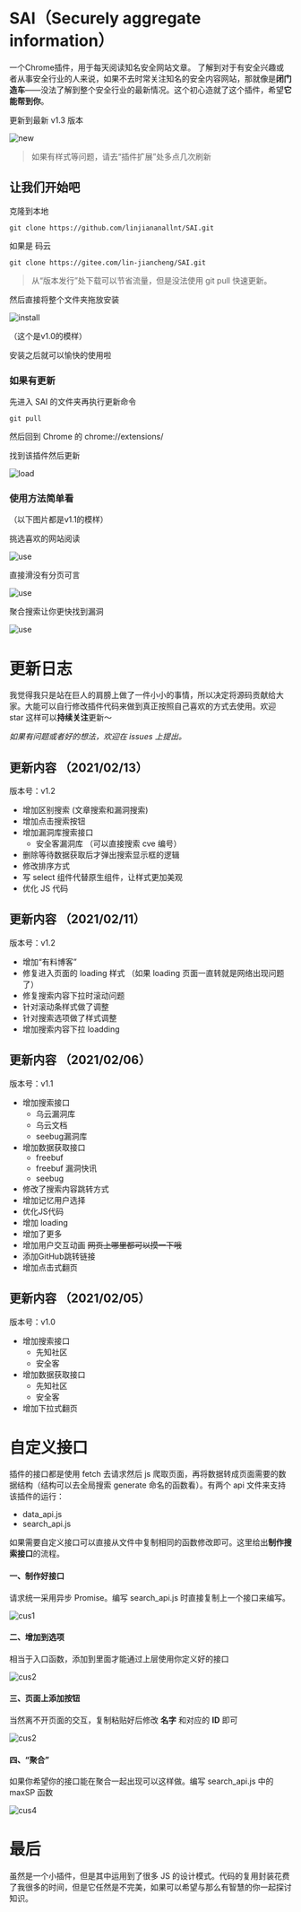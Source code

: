 # SAI（Securely aggregate information）
一个Chrome插件，用于每天阅读知名安全网站文章。
了解到对于有安全兴趣或者从事安全行业的人来说，如果不去时常关注知名的安全内容网站，那就像是**闭门造车**——没法了解到整个安全行业的最新情况。这个初心造就了这个插件，希望**它能帮到你**。

更新到最新 v1.3 版本

![new](READMEIMG/new.png)

> 如果有样式等问题，请去“插件扩展”处多点几次刷新

## 让我们开始吧

克隆到本地

`git clone https://github.com/linjiananallnt/SAI.git`

如果是 码云 

`git clone https://gitee.com/lin-jiancheng/SAI.git`

> 从“版本发行”处下载可以节省流量，但是没法使用 git pull 快速更新。

然后直接将整个文件夹拖放安装

![install](READMEIMG/install.gif)

（这个是v1.0的模样）

安装之后就可以愉快的使用啦

### 如果有更新

先进入 SAI 的文件夹再执行更新命令

`git pull`

然后回到 Chrome 的 chrome://extensions/

找到该插件然后更新

![load](READMEIMG/load.png)



### 使用方法简单看

（以下图片都是v1.1的模样）

挑选喜欢的网站阅读

![use](READMEIMG/use1.gif)

直接滑没有分页可言

![use](READMEIMG/use2.gif)

聚合搜索让你更快找到漏洞

![use](READMEIMG/use3.gif)

# 更新日志

我觉得我只是站在巨人的肩膀上做了一件小小的事情，所以决定将源码贡献给大家。大能可以自行修改插件代码来做到真正按照自己喜欢的方式去使用。欢迎 star 这样可以**持续关注**更新～

*如果有问题或者好的想法，欢迎在  issues 上提出。*

## 更新内容 （2021/02/13）

版本号：v1.2

- 增加区别搜索 (文章搜索和漏洞搜索)
- 增加点击搜索按钮
- 增加漏洞库搜索接口
  - 安全客漏洞库 （可以直接搜索 cve 编号）
- 删除等待数据获取后才弹出搜索显示框的逻辑
- 修改排序方式
- 写 select 组件代替原生组件，让样式更加美观
- 优化 JS 代码

## 更新内容 （2021/02/11）

版本号：v1.2

- 增加“有料博客” 
- 修复进入页面的 loading 样式 （如果 loading 页面一直转就是网络出现问题了）
- 修复搜索内容下拉时滚动问题
- 针对滚动条样式做了调整
- 针对搜索选项做了样式调整
- 增加搜索内容下拉 loadding

## 更新内容 （2021/02/06）

版本号：v1.1

- 增加搜索接口
  - 乌云漏洞库
  - 乌云文档
  - seebug漏洞库
- 增加数据获取接口
  - freebuf
  - freebuf 漏洞快讯
  - seebug
- 修改了搜索内容跳转方式
- 增加记忆用户选择
- 优化JS代码
- 增加 loading
- 增加了更多
- 增加用户交互动画 ~~网页上哪里都可以摸一下哦~~
- 添加GitHub跳转链接
- 增加点击式翻页

## 更新内容 （2021/02/05）

版本号：v1.0

- 增加搜索接口
  - 先知社区
  - 安全客
- 增加数据获取接口
  - 先知社区
  - 安全客
- 增加下拉式翻页

# 自定义接口

插件的接口都是使用 fetch 去请求然后 js 爬取页面，再将数据转成页面需要的数据结构（结构可以去全局搜索 generate 命名的函数看）。有两个 api 文件来支持该插件的运行：

- data_api.js
- search_api.js

如果需要自定义接口可以直接从文件中复制相同的函数修改即可。这里给出**制作搜索接口**的流程。

#### 一、制作好接口

请求统一采用异步 Promise。编写 search_api.js 时直接复制上一个接口来编写。

![cus1](READMEIMG/cus1.png)

#### 二、增加到选项

相当于入口函数，添加到里面才能通过上层使用你定义好的接口

![cus2](READMEIMG/cus2.png)

#### 三、页面上添加按钮

当然离不开页面的交互，复制粘贴好后修改 **名字** 和对应的 **ID** 即可

![ cus2](READMEIMG/cus3.png)

#### 四、“聚合”

如果你希望你的接口能在聚合一起出现可以这样做。编写 search_api.js 中的 maxSP 函数

![cus4](READMEIMG/cus4.png)

# 最后

虽然是一个小插件，但是其中运用到了很多 JS 的设计模式。代码的复用封装花费了我很多的时间，但是它任然是不完美，如果可以希望与那么有智慧的你一起探讨知识。

